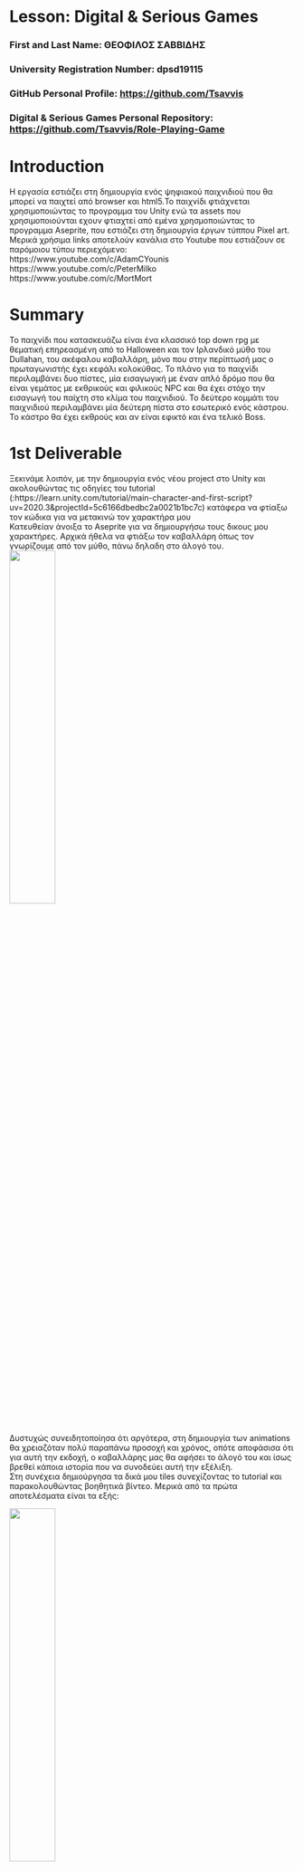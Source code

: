 # Lesson: Digital & Serious Games

### First and Last Name: ΘΕΟΦΙΛΟΣ ΣΑΒΒΙΔΗΣ 
### University Registration Number: dpsd19115
### GitHub Personal Profile: https://github.com/Tsavvis
### Digital & Serious Games Personal Repository: https://github.com/Tsavvis/Role-Playing-Game

# Introduction
<p>
Η εργασία εστιάζει στη δημιουργία ενός ψηφιακού παιχνιδιού που θα μπορεί να παιχτεί από browser και html5.Το παιχνίδι φτιάχνεται χρησιμοποιώντας το προγραμμα του Unity ενώ τα assets που χρησιμοποιούνται εχουν φτιαχτεί από εμένα χρησμοποιώντας το προγραμμα Aseprite, που εστιάζει στη δημιουργία έργων τύππου Pixel art. <br/>
Μερικά χρήσιμα links αποτελούν κανάλια στο Youtube που εστιάζουν σε παρόμοιου τύπου περιεχόμενο:<br/>
https://www.youtube.com/c/AdamCYounis<br/>
https://www.youtube.com/c/PeterMilko<br/>
https://www.youtube.com/c/MortMort
<p/>

# Summary
<p>
Το παιχνίδι που κατασκευάζω είναι ένα κλασσικό top down rpg με θεματική επηρεασμένη από το Halloween και τον Ιρλανδικό μύθο του Dullahan, του ακέφαλου καβαλλάρη, μόνο που στην περίπτωσή μας ο πρωταγωνιστής έχει κεφάλι κολοκύθας. Το πλάνο για το παιχνίδι περιλαμβάνει δυο πίστες, μία εισαγωγική με έναν απλό δρόμο που θα είναι γεμάτος με εκθρικούς και φιλικούς NPC και θα έχει στόχο την εισαγωγή του παίχτη στο κλίμα του παιχνιδιού. Το δεύτερο κομμάτι του παιχνιδιού περιλαμβάνει μία δεύτερη πίστα στο εσωτερικό ενός κάστρου. Το κάστρο θα έχει εκθρούς και αν είναι εφικτό και ένα τελικό Boss.
<p/>

# 1st Deliverable

<p> 
Ξεκινάμε λοιπόν, με την δημιουργία ενός νέου project στο Unity και ακολουθώντας τις οδηγίες του tutorial (:https://learn.unity.com/tutorial/main-character-and-first-script?uv=2020.3&projectId=5c6166dbedbc2a0021b1bc7c) κατάφερα να φτίαξω τον κώδικα για να μετακινώ τον χαρακτήρα μου<br/>
Κατευθείαν άνοιξα το Aseprite για να δημιουργήσω τους δικους μου χαρακτήρες. Αρχικά ήθελα να φτιάξω τον καβαλλάρη όπως τον γνωρίζουμε από τον μύθο, πάνω δηλαδη στο άλογό του.<br/>
<img src="Screenshot_2.jpg" width="40%" height="40%"> <br/>
Δυστυχώς συνειδητοποίησα ότι αργότερα, στη δημιουργία των animations θα χρειαζόταν πολύ παραπάνω προσοχή και χρόνος, οπότε αποφάσισα ότι για αυτή την εκδοχή, ο καβαλλάρης μας θα αφήσει το άλογό του και ίσως βρεθεί κάποια ιστορία που να συνοδεύει αυτή την εξέλιξη.<br/>
Στη συνέχεια δημιούργησα τα δικά μου tiles συνεχίζοντας το tutorial και παρακολουθώντας βοηθητικά βίντεο. Μερικά από τα πρώτα αποτελέσματα είναι τα εξής:<br/>
<p>
<img src="Screenshot_3.jpg" width="40%" height="40%">
<p/>
Και με την εισαγωγή τους στο Unity:<br>
<p>
<img src="Screenshot_4.jpg" width="50%" height="50%">
<p/>
Ο τελικός χαρακτήρας είναι ο εξής:<br/>
<img src="Screenshot_14.jpg"><br/>
...καθώς και όλα τα τελικά assets που χρησιμοποιούνται έως τώρα:<br/>
<img src="Screenshot_8.jpg" width="40%" height="40%"><img src="Screenshot_7.jpg" width="40%" height="40%"><br/>
<br/>
Στο πεταξύ επιχείρησα να προσθέσω κάτι παραπάνω στην κάμερα του παιχνιδιού ακολουθώντας το tutorial για το cinemachine (https://learn.unity.com/tutorial/camera-cinemachine?uv=2020.3&projectId=5c6166dbedbc2a0021b1bc7c). Ο λόγος που το πρόσθεσα από τόσο νωρίς είναι για να μπορέσω να δω ποιες περιοχές θα μπορούν οι παίχτες όντως να δούνε, γλιτώνοντας χρόνο στη διακόσμηση ασχετων περιοχών.
<br/>
Ο τελικός χάρτης για το πρώτο σταδιο μέχρι στιγμής είναι ο εξής:<br>
<img src="Screenshot_15.jpg" width="40%" height="40%" ><br/>
Ενδέχεται να γίνουν αλλαγές μέχρι το δεύτερο και το τρίτο παραδοτέο ενώ ταυτόχρονα ετοιμάζω τα assets για το δεύτερο επίπεδο και το τελικό Boss.<br/>
<img src="Screenshot_16.jpg" width="40%" height="40%"><img src="Screenshot_17.jpg" width="43%" height="44%"><br/>
<p/>

# 2nd Deliverable
<p>
Το παραδοτέο είναι ημιτελές καθώς όσο το εφτιαχνα, ένα compiling error μου προκάλεσε όλο το project να διαγραφτεί. Με λίγα λόγια έπρεπε να φτιαχτεί από την αρχή και αυτά είναι όσα πρόλαβα να παραδώσω.<br/>
Αρχικά βρήκα έναν ευκολο τρόπονα κολλησω την κάμερα στον παίχτη και να τον ακολουθεί. Το αποτέλεσμα ήταν πιο επιθυμητό από αυτό που δίνει το tutorial καθώς δεν ήθελα το ελαφρύ delay της κάμερας. Με λίγα λόγια απλά έκανα drag and drop την κάμερα στον χαρακτηρα μου.
<br/>
<img src="p2_2.jpg">
Έπειτα, έφτιαξα το blend tree για τον χαρακτηρα μου και αντίστοιχα για τα skeletons enemies.<br/>
<img src="p2_1.jpg" width="40%" height="40%"><br/>
Ετοίμασα τα colliders για όλα τα δέντρα και decors του χάρτη και άλλαξα ελάχιστα το μονοπάτι. Η τελική μορφή του χάρτη θα είναι έτοιμη στο τρίτο παραδοτέο .<br/>
<img src="p2_3.jpg" width="40%" height="40%"><br/>
Τέλος, κατάφερα να κάνω τα projectiles να εκτοξεύονται απ τον παίχτη αν και για την ώρα δε σκοτώνουν τον αντίπαλο.<br/>
<img src="p2_4.jpg" width="40%" height="40%"><br/>

# 3rd Deliverable 
<p> Το παραδοτέο εφτασε στο τέλος του. Γενικά, παρόλες τις απώλειες, το αποτέλεσμα είναι ένα παιχνίδι που ολοκληρώνεται μεσα σε λίγα λεπτά. Πιο συγκεκριμένα, υπάρχουν δύο πίστες, μεταξύ των οποίων ο παίχτης μπορεί να διαλέξει από το αρχικό μενού. Στη συνέχεια θα αναλυθεί κάθε σκηνή ξεχωριστά.<br/>
Αρχικά, έχουμε το Main Menu όπου και φαίνονται τα κουμπιά Play, Levels και Quit. Το Play, φυσικά, ξεκινάει το παιχνίδι από την πρώτη πίστα, το Levels μεταφέρει τον χρήστη στην σκηνή με τα επίπεδα και το Quit τερματίζει το παιχνίδι.Έπειτα υπάρχει επιλογή Back ώστε να μπορεί ο χρήστης να γυρνάει στην αρχική.<br/><p/>

<img src="8.jpg"><img src="9.jpg">

<p>
Γενικά το UI βρισκεται σε καλή κατάσταση αν και θα ήθελα να αφιερώσω περισσοτερο χρόνο ώστε να το καλυτερεύσω αισθητικά. <br/>
Από την άλλη, ο σκοπός του παιχνιδιού άλλαξε ελαφρώς. Πλέον το άλογο του χαρακτήρα δεν υπάρχει καθόλου άλλα ήθελα να το κάνω κομμάτι της ιστορίας. Οπότε, ο χαρακτηρας μας περνάει από τις πίστες για να μαζέψει μαγικά πετράδια με σκοπό να θεραπεύσει το τραυματισμένο του άλογο, το οπίο είναι εκτός πλάνου σε όλο το παιχνίδι. Έτσι λοιπόν ο παιχτης έχει σκοπό να φτάσει και στο τελευταίο πετράδι που είναι στο τέλος της πίστας. Δεν εχει σημασία αν σκοτώσει κάθε εκθρό αλλά πρεπει να μαζέψει τα πετράδια.<br/>
Μια ματιά στην δεύτερη πίστα του παιχνιδιού:<br/>
<img src="5.jpg"><br/>
Έτσι με 5 σκηνές unity εκ των οποίων οι δύο είναι φτιαγμένες είδικά για τα σενάρια νίκης και ήττας, έφτασα στο τέλος της εργασίας.<br/>
Να σημειωθούν τα bugs που προεκυψαν. Π΄ρωτο είναι η αδυναμία λειτουργείας των animation των εκθρών, ενώ ξεκάθαρα στο 2ο παραδοτέο δεν υπηρχε προβλημα. Απ' ότι καταλαβα, εγινε καποιο λάθος με το prefab που χρησιμοποιούσα και από τότε δε μπόρεσα να το επαναφέρω. Δεύτερον,το πρόβ΄λημα με τα projectiles παραμένει, έτσι λειτουργούν μόνο για να σπρώχνουν τους αντιπάλους.Τέλος, πρόσπάθησα να εγκαταστήσω particles στους δαυλούς της δεύτερης πίστας καθώς είναι απ τα σημεία που εβγαζε νόημα να χρησιμοποιηθουν, αλλά δε κατάφερα να τα προσαρμώσω στο μεγεθός τους όπως φαίνεται και στην εικόνα.<br/>
<img src="6.jpg"><br/>


# Conclusions
Για να κάνω μία περίληψη, το project έχει ολοκληρωθεί ημιτελώς από την άποψη ότι εν δυνάμει μπορεί να προχωρήσει αρκετά. Πιο συγκεκριμένα, θα ήθελα να δωσω περισσοτερη προσοχη σε επιπλέον animations, τοσο για τον χαρακτήρα όσο και για τους εκθρους.Τελικά δε μπόρεσα να συμπεριλάβω μποσάκια ή ακομα και διαφορετικους εκθρούς κάτι που θα μπορούσε να είναι ένα κομμάτι που θα καλύψω στο μέλλον. Παρόλα αυτά, προσπάθησα να καλύψω όσα περισσοτερα assets μπορούσα, κάτι που είναι και ο κλάδος που θέλω να δωσω περισσότερη εμφαση. 

# Sources
<p>
https://www.youtube.com/watch?v=mLpxMXnN7Hw<br/>
https://www.youtube.com/watch?v=-GWjA6dixV4<br/>
https://www.youtube.com/watch?v=cOW_T3i4_kk<br/>
https://www.youtube.com/watch?v=x26CbxGWa9U<br/>
https://www.youtube.com/watch?v=gChUoKShORY&t=303s<br/>
https://www.youtube.com/watch?v=hPFQvkhDKxQ<br/>
https://www.youtube.com/watch?v=0GmPkWB9lA4<br/>
https://learn.unity.com/project/ruby-s-2d-rpg?uv=2020.3
<p/>

